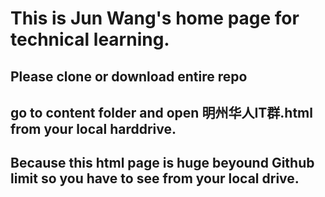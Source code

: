 # This is Jun Wang's home page for technical learning. 
## Please clone or download entire repo
## go to content folder and open 明州华人IT群.html from your local harddrive.
## Because this html page is huge beyound Github limit so you have to see from your local drive. 
